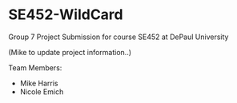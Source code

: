 # SE452-WildCard
Group 7 Project Submission for course SE452 at DePaul University

(Mike to update project information..)

Team Members:
* Mike Harris
* Nicole Emich

